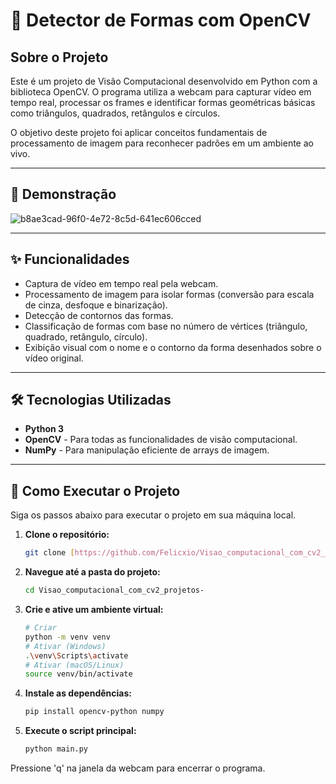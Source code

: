 # 🤖 Detector de Formas com OpenCV

## Sobre o Projeto
Este é um projeto de Visão Computacional desenvolvido em Python com a biblioteca OpenCV. O programa utiliza a webcam para capturar vídeo em tempo real, processar os frames e identificar formas geométricas básicas como triângulos, quadrados, retângulos e círculos.

O objetivo deste projeto foi aplicar conceitos fundamentais de processamento de imagem para reconhecer padrões em um ambiente ao vivo.

---

## 📸 Demonstração

![b8ae3cad-96f0-4e72-8c5d-641ec606cced](https://github.com/user-attachments/assets/bbf9c6c0-3445-4832-a005-b0c37f9e0a04)

---

## ✨ Funcionalidades
-   Captura de vídeo em tempo real pela webcam.
-   Processamento de imagem para isolar formas (conversão para escala de cinza, desfoque e binarização).
-   Detecção de contornos das formas.
-   Classificação de formas com base no número de vértices (triângulo, quadrado, retângulo, círculo).
-   Exibição visual com o nome e o contorno da forma desenhados sobre o vídeo original.

---

## 🛠️ Tecnologias Utilizadas
-   **Python 3**
-   **OpenCV** - Para todas as funcionalidades de visão computacional.
-   **NumPy** - Para manipulação eficiente de arrays de imagem.

---

## 🚀 Como Executar o Projeto

Siga os passos abaixo para executar o projeto em sua máquina local.

1.  **Clone o repositório:**
    ```bash
    git clone [https://github.com/Felicxio/Visao_computacional_com_cv2_projetos-.git](https://github.com/Felicxio/Visao_computacional_com_cv2_projetos-.git)
    ```
2.  **Navegue até a pasta do projeto:**
    ```bash
    cd Visao_computacional_com_cv2_projetos-
    ```
3.  **Crie e ative um ambiente virtual:**
    ```bash
    # Criar
    python -m venv venv
    # Ativar (Windows)
    .\venv\Scripts\activate
    # Ativar (macOS/Linux)
    source venv/bin/activate
    ```
4.  **Instale as dependências:**
    ```bash
    pip install opencv-python numpy
    ```
5.  **Execute o script principal:**
    ```bash
    python main.py
    ```
Pressione 'q' na janela da webcam para encerrar o programa.
